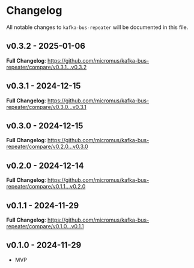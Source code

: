 # Changelog

All notable changes to `kafka-bus-repeater` will be documented in this file.

## v0.3.2 - 2025-01-06

**Full Changelog**: https://github.com/micromus/kafka-bus-repeater/compare/v0.3.1...v0.3.2

## v0.3.1 - 2024-12-15

**Full Changelog**: https://github.com/micromus/kafka-bus-repeater/compare/v0.3.0...v0.3.1

## v0.3.0 - 2024-12-15

**Full Changelog**: https://github.com/micromus/kafka-bus-repeater/compare/v0.2.0...v0.3.0

## v0.2.0 - 2024-12-14

**Full Changelog**: https://github.com/micromus/kafka-bus-repeater/compare/v0.1.1...v0.2.0

## v0.1.1 - 2024-11-29

**Full Changelog**: https://github.com/micromus/kafka-bus-repeater/compare/v0.1.0...v0.1.1

## v0.1.0 - 2024-11-29

- MVP
